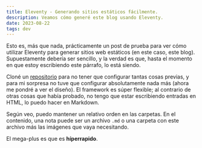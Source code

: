 ```yaml
---
title: Eleventy - Generando sitios estáticos fácilmente.
description: Veamos cómo generé este blog usando Eleventy.
date: 2023-08-22
tags: dev
---
```

Esto es, más que nada, prácticamente un post de prueba para ver cómo utilizar Eleventy para generar sitios web estáticos (en este caso, este blog). Supuestamente debería ser sencillo, y la verdad es que, hasta el momento en que estoy escribiendo este párrafo, lo está siendo.

Cloné un [repositorio](https://github.com/11ty/eleventy-base-blog) para no tener que configurar tantas cosas previas, y para mi sorpresa no tuve que configurar absolutamente nada más (ahora me pondré a ver el diseño). El framework es súper flexible; al  contrario de otras cosas que había probado, no tengo que estar escribiendo entradas en HTML, lo puedo hacer en Markdown.

<!-- {% image "./possum.png", "A possum parent and two possum kids hanging from the iconic red balloon" %} -->

Según veo, puedo mantener un relativo orden en las carpetas. En el contenido, una nota puede ser un archivo ```.md``` o una carpeta con este archivo más las imágenes que vaya necesitando.

El mega-plus es que es **híperrapido**.